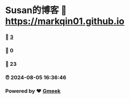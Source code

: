 # Susan的博客 :link: https://markqin01.github.io 
### :page_facing_up: [3](https://markqin01.github.io/tag.html) 
### :speech_balloon: 0 
### :hibiscus: 23 
### :alarm_clock: 2024-08-05 16:36:46 
### Powered by :heart: [Gmeek](https://github.com/Meekdai/Gmeek)

